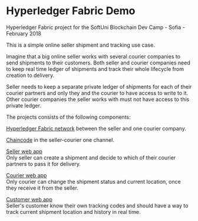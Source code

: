 # Hyperledger Fabric Demo
Hyperledger Fabric project for the SoftUni Blockchain Dev Camp - Sofia - February 2018

This is a simple online seller shipment and tracking use case.

Imagine that a big online seller works with several courier companies to send shipments to their customers. Both seller and courier companies need to keep real time ledger of shipments and track their whole lifecycle from creation to delivery.

Seller needs to keep a separate private ledger of shipments for each of their courier partners and only they and the courier to have access to write to it. Other courier companies the seller works with must not have access to this private ledger.

The projects consists of the following components:
 
[Hyperledger Fabric network](hyperledger-fabric-network/README.md) between the seller and one courier company.
 
[Chaincode](chaincode/README.md) in the seller-courier one channel.

[Seller web app](seller/README.md) <br>
Only seller can create a shipment and decide to which of their courier partners to pass it for delivery.

[Courier web app](courier/README.md) <br>
Only courier can change the shipment status and current location, once they receive it from the seller.

[Customer web app](customer/README.md) <br>
Seller's customer know their own tracking codes and should have a way to track current shipment location and history in real time.
